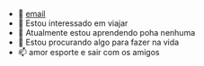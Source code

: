  - 👋 [email](magnus.alemida@escola.pr.gov.br)
- 👀 Estou interessado em viajar
- 🌱 Atualmente estou aprendendo poha nenhuma
- 💞️ Estou procurando algo para fazer na vida
- 📫 amor esporte e sair com os amigos
